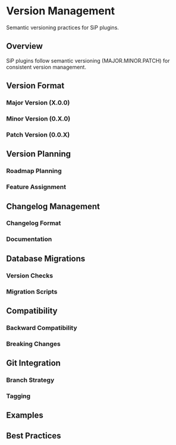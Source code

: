 # Version Management

Semantic versioning practices for SiP plugins.

## Overview

SiP plugins follow semantic versioning (MAJOR.MINOR.PATCH) for consistent version management.

## Version Format

### Major Version (X.0.0)
<!-- TODO: When to increment major version -->

### Minor Version (0.X.0)
<!-- TODO: When to increment minor version -->

### Patch Version (0.0.X)
<!-- TODO: When to increment patch version -->

## Version Planning

### Roadmap Planning
<!-- TODO: Write about version planning -->

### Feature Assignment
<!-- TODO: Write about feature versioning -->

## Changelog Management

### Changelog Format
<!-- TODO: Write about changelog standards -->

### Documentation
<!-- TODO: Write about version documentation -->

## Database Migrations

### Version Checks
<!-- TODO: Write about database version checks -->

### Migration Scripts
<!-- TODO: Write about migration patterns -->

## Compatibility

### Backward Compatibility
<!-- TODO: Write about compatibility considerations -->

### Breaking Changes
<!-- TODO: Write about handling breaking changes -->

## Git Integration

### Branch Strategy
<!-- TODO: Write about branching for versions -->

### Tagging
<!-- TODO: Write about version tags -->

## Examples

<!-- TODO: Real versioning examples -->

## Best Practices

<!-- TODO: Write best practices -->